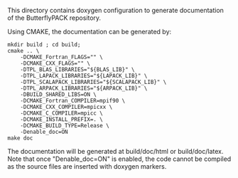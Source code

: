 This directory contains doxygen configuration to generate documentation of the ButterflyPACK repository.

Using CMAKE, the documentation can be generated by:  
```
mkdir build ; cd build;
cmake .. \
	-DCMAKE_Fortran_FLAGS="" \
	-DCMAKE_CXX_FLAGS="" \
	-DTPL_BLAS_LIBRARIES="${BLAS_LIB}" \
	-DTPL_LAPACK_LIBRARIES="${LAPACK_LIB}" \
	-DTPL_SCALAPACK_LIBRARIES="${SCALAPACK_LIB}" \
	-DTPL_ARPACK_LIBRARIES="${ARPACK_LIB}" \
	-DBUILD_SHARED_LIBS=ON \
	-DCMAKE_Fortran_COMPILER=mpif90 \
	-DCMAKE_CXX_COMPILER=mpicxx \
	-DCMAKE_C_COMPILER=mpicc \
	-DCMAKE_INSTALL_PREFIX=. \
	-DCMAKE_BUILD_TYPE=Release \
	-Denable_doc=ON
make doc
```
The documentation will be generated at build/doc/html or build/doc/latex. Note that once "Denable_doc=ON" is enabled, the code cannot be compiled as the source files are inserted with doxygen markers. 


